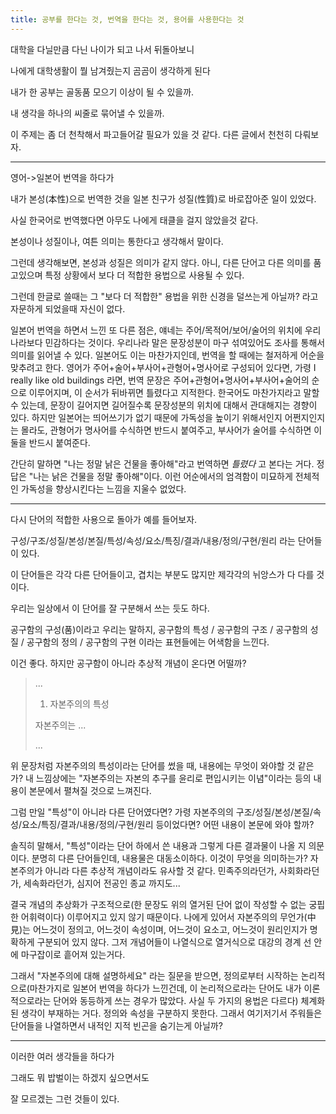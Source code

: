 ```yaml
---
title: 공부를 한다는 것, 번역을 한다는 것, 용어를 사용한다는 것
---
```


대학을 다닐만큼 다닌 나이가 되고 나서 뒤돌아보니

나에게 대학생활이 뭘 남겨줬는지 곰곰이 생각하게 된다

내가 한 공부는 골동품 모으기 이상이 될 수 있을까.

내 생각을 하나의 씨줄로 묶어낼 수 있을까.

이 주제는 좀 더 천착해서 파고들어갈 필요가 있을 것 같다. 다른 글에서 천천히 다뤄보자.

---

영어->일본어 번역을 하다가

내가 본성(本性)으로 번역한 것을 일본 친구가 성질(性質)로 바로잡아준 일이 있었다.

사실 한국어로 번역했다면 아무도 나에게 태클을 걸지 않았을것 같다.

본성이나 성질이나, 여튼 의미는 통한다고 생각해서 말이다.

그런데 생각해보면, 본성과 성질은 의미가 같지 않다. 아니, 다른 단어고 다른 의미를 품고있으며 특정 상황에서 보다 더 적합한 용법으로 사용될 수 있다.

그런데 한글로 쓸때는 그 "보다 더 적합한" 용법을 위한 신경을 덜쓰는게 아닐까? 라고 자문하게 되었을때 자신이 없다.

일본어 번역을 하면서 느낀 또 다른 점은, 얘네는 주어/목적어/보어/술어의 위치에 우리나라보다 민감하다는 것이다. 우리나라 말은 문장성분이 마구 섞여있어도 조사를 통해서 의미를 읽어낼 수 있다. 일본어도 이는 마찬가지인데, 번역을 할 때에는 철저하게 어순을 맞추려고 한다. 영어가 주어+술어+부사어+관형어+명사어로 구성되어 있다면, 가령 I really like old buildings 라면, 번역 문장은 주어+관형어+명사어+부사어+술어의 순으로 이루어지며, 이 순서가 뒤바뀌면 틀렸다고 지적한다. 한국어도 마찬가지라고 말할 수 있는데, 문장이 길어지면 길어질수록 문장성분의 위치에 대해서 관대해지는 경향이 있다. 하지만 일본어는 띄어쓰기가 없기 때문에 가독성을 높이기 위해서인지 어쩐지인지는 몰라도, 관형어가 명사어를 수식하면 반드시 붙여주고, 부사어가 술어를 수식하면 이 둘을 반드시 붙여준다.

간단히 말하면 "나는 정말 낡은 건물을 좋아해"라고 번역하면 *틀렸다* 고 본다는 거다. 정답은 "나는 낡은 건물을 정말 좋아해"이다. 이런 어순에서의 엄격함이 미묘하게 전체적인 가독성을 향상시킨다는 느낌을 지울수 없었다.

---

다시 단어의 적합한 사용으로 돌아가 예를 들어보자.

구성/구조/성질/본성/본질/특성/속성/요소/특징/결과/내용/정의/구현/원리 라는 단어들이 있다.

이 단어들은 각각 다른 단어들이고, 겹치는 부분도 많지만 제각각의 뉘앙스가 다 다를 것이다.

우리는 일상에서 이 단어를 잘 구분해서 쓰는 듯도 하다.

공구함의 구성(품)이라고 우리는 말하지, 공구함의 특성 / 공구함의 구조 / 공구함의 성질 / 공구함의 정의 / 공구함의 구현 이라는 표현들에는 어색함을 느낀다.

이건 좋다. 하지만 공구함이 아니라 추상적 개념이 온다면 어떨까?

> ...
>
> 1. 자본주의의 특성
>
> 자본주의는 ...
>
> ...

위 문장처럼 자본주의의 특성이라는 단어를 썼을 때, 내용에는 무엇이 와야할 것 같은가? 내 느낌상에는 "자본주의는 자본의 추구를 윤리로 편입시키는 이념"이라는 등의 내용이 본문에서 펼쳐질 것으로 느껴진다.

그럼 만일 "특성"이 아니라 다른 단어였다면? 가령 자본주의의 구조/성질/본성/본질/속성/요소/특징/결과/내용/정의/구현/원리 등이었다면? 어떤 내용이 본문에 와야 할까?

솔직히 말해서, "특성"이라는 단어 하에서 쓴 내용과 그렇게 다른 결과물이 나올 지 의문이다. 분명히 다른 단어들인데, 내용물은 대동소이하다. 이것이 무엇을 의미하는가? 자본주의가 아니라 다른 추상적 개념이라도 유사할 것 같다. 민족주의라던가, 사회화라던가, 세속화라던가, 심지어 전공인 종교 까지도...

결국 개념의 추상화가 구조적으로(한 문장도 위의 열거된 단어 없이 작성할 수 없는 궁핍한 어휘력이다) 이루어지고 있지 않기 때문이다. 나에게 있어서 자본주의의 무언가(中見)는 어느것이 정의고, 어느것이 속성이며, 어느것이 요소고, 어느것이 원리인지가 명확하게 구분되어 있지 않다. 그저 개념어들이 나열식으로 열거식으로 대강의 경계 선 안에 마구잡이로 흩어져 있는거다.

그래서 "자본주의에 대해 설명하세요" 라는 질문을 받으면, 정의로부터 시작하는 논리적으로(마찬가지로 일본어 번역을 하다가 느낀건데, 이 논리적으로라는 단어도 내가 이론적으로라는 단어와 동등하게 쓰는 경우가 많았다. 사실 두 가지의 용법은 다르다) 체계화된 생각이 부재하는 거다. 정의와 속성을 구분하지 못한다. 그래서 여기저기서 주워들은 단어들을 나열하면서 내적인 지적 빈곤을 숨기는게 아닐까?

---

이러한 여러 생각들을 하다가

그래도 뭐 밥벌이는 하겠지 싶으면서도

잘 모르겠는 그런 것들이 있다.
